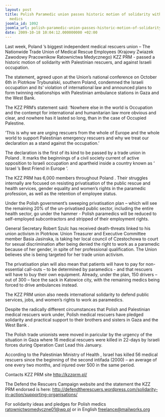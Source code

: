 ```yaml
---
layout: post
title: Polish Paramedic union passes historic motion of solidarity with Palestinian
  medics
joomla_id: 1092
joomla_url: polish-paramedic-union-passes-historic-motion-of-solidarity-with-palestinian-medics
date: 2009-10-18 10:04:12.000000000 +02:00
---
```

Last week, Poland ’s biggest independent medical rescuers union – The Nationwide Trade Union of Medical Rescue Employees (Krajowy Zwiazek Zawodowy Pracownikow Ratownictwa Medycznego) KZZ PRM - passed a historic motion of solidarity with Palestinian rescuers, and against Israeli occupation.

The statement, agreed upon at the Union’s national conference on October 6th in Piotrkow Trybunalski, southern Poland, condemned the Israeli occupation and its’ violation of international law and announced plans to form twinning relationships with Palestinian ambulance stations in Gaza and the West Bank.

The KZZ PRM’s statement said: ‘Nowhere else in the world is Occupation and the contempt for international and humanitarian law more obvious and clear, and nowhere has it lasted so long, than in the case of Occupied Palestine.

‘This is why we are urging rescuers from the whole of Europe and the whole world to support Palestinian emergency rescuers and why we treat our declaration as a stand against the occupation.’

The declaration is the first of its kind to be passed by a trade union in Poland . It marks the beginnings of a civil society current of active opposition to Israeli occupation and apartheid inside a country known as ‘ Israel ’s Best Friend in Europe ’.

The KZZ PRM has 6,000 members throughout Poland . Their struggles internally are focused on resisting privatisation of the public rescue and health services, gender equality and women’s rights in the paramedic profession, as well as the retention of employee status.



Under the Polish government’s sweeping privatisation plan – which will see the remaining 20% of the un-privatised public sector, including the entire health sector, go under the hammer - Polish paramedics will be reduced to self-employed subcontractors and stripped of their employment rights.


General Secretary Robert Szulc has received death-threats linked to his union activism in Piotrkow. Union Treasurer and Executive Committee member Basia Jasinska, is taking her local council of Czestochowa to court for sexual discrimination after being denied the right to work as a paramedic because of her gender, in spite of her professional qualification. The Union believes she is being targeted for her trade union activism.


The privatisation plan will also mean that patients will have to pay for non-essential call-outs – to be determined by paramedics - and that rescuers will have to buy their own equipment. Already, under the plan, 150 drivers – out of 300 – face the sack in Katowice city, with the remaining medics being forced to drive ambulances instead.


The KZZ PRM union also needs international solidarity to defend public services, jobs, and women’s rights to work as paramedics.


Despite the radically different circumstances that Polish and Palestinian medical rescuers work under, Polish medical rescuers have pledged solidarity and practical support to their brothers and sisters in Gaza and the West Bank .


The Polish trade unionists were moved in paricular by the urgency of the situation in Gaza where 16 medical rescuers were killed in 22-days by Israeli forces during Operation Cast Lead this January.


According to the Palestinian Ministry of Health , Israel has killed 56 medical rescuers since the beginning of the second intifada (2000) – an average of one every two months, and injured over 500 in the same period.


Contacts
KZZ PRM site http://kzzprm.pl/

The Defend the Rescuers Campaign website and the statement the KZZ PRM endorsed is here: http://defendtherescuers.wordpress.com/solidarity-in-action/supporting-organisations/ 

For solidarity ideas and pledges for Polish medics ratownictwomedyczne01@wp.pl or in English freelance@mailworks.org
